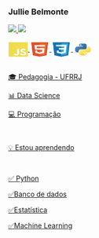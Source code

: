 ### Jullie Belmonte
<div>
  <a href="https://github.com/julliebelmonte">
  <img height="180em" src="https://github-readme-stats.vercel.app/api?username=julliebelmonte&show_icons=true&theme=dracula&include_all_commits=true&count_private=true"/>
  <img height="180em" src="https://github-readme-stats.vercel.app/api/top-langs/?username=julliebelmonte&layout=compact&langs_count=7&theme=dracula"/>
</div>
<div style="display: inline_block"><br>
  <img align="center" alt="Rafa-Js" height="30" width="40" src="https://raw.githubusercontent.com/devicons/devicon/master/icons/javascript/javascript-plain.svg">
  <img align="center" alt="Rafa-HTML" height="30" width="40" src="https://raw.githubusercontent.com/devicons/devicon/master/icons/html5/html5-original.svg">
  <img align="center" alt="Rafa-CSS" height="30" width="40" src="https://raw.githubusercontent.com/devicons/devicon/master/icons/css3/css3-original.svg">
  <img align="center" alt="Rafa-Python" height="30" width="40" src="https://raw.githubusercontent.com/devicons/devicon/master/icons/python/python-original.svg">
</div>
  
  <br>
  <p>🎓 Pedagogia - UFRRJ</p>
  <p>📊 Data Science </p>
  <p>💻 Programação</p>
  <br>
  <p>💡 Estou aprendendo </p>
  <br>
  <p>✅ Python</p>
  <p>✅Banco de dados</p>
  <p>✅Estatística </p>
  <p>✅Machine Learning </p>
  
  
  <!--
**julliebelmonte/julliebelmonte** is a ✨ _special_ ✨ repository because its `README.md` (this file) appears on your GitHub profile.

Here are some ideas to get you started:

- 🔭 I’m currently working on ...
- 🌱 I’m currently learning ...
- 👯 I’m looking to collaborate on ...
- 🤔 I’m looking for help with ...
- 💬 Ask me about ...
- 📫 How to reach me: ...
- 😄 Pronouns: ...
- ⚡ Fun fact: ...
-->
